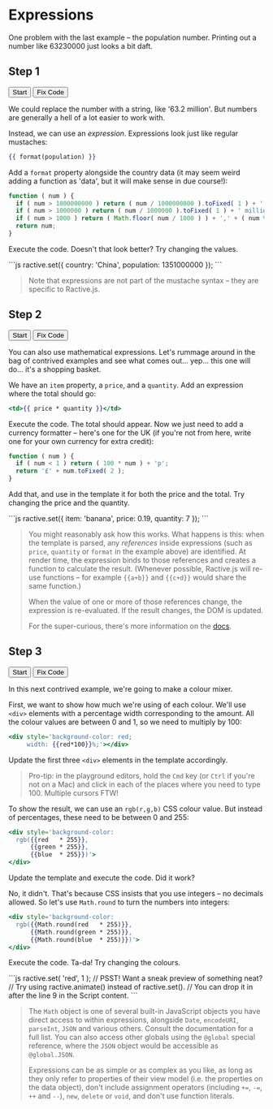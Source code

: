 # Expressions

One problem with the last example – the population number. Printing out a number like 63230000 just looks a bit daft.

## Step 1
<div class="tutorial">
  <button data-tutorial="N4IgFiBcoE5SBTAJgcwSAvgGhAF3gDxICWAbgATFIC8AOngIYxq70B8BA9CaW7QHYCCAZwDGMYgAdclGvVwIAtpIA2DBfXK4AnpIR08CAB65OMBqNxkE7AbVwFJbACpgE5SQHtJAVzVXPfnJPADNyYGBRTx9+XBhtDAxKYXDgL19-YkDEgDouJyFOMQlpNhAcYXhSJnJzS2tyanJ+BAB3cgAlCytSBAAKYAFycgQVSHIAcgBiXCYWCawhrSVVdQRx6YVlfwQFpaR1BnHBoOHyKJi47Q3cN3IAVQBpPdPh9L91LP5xgDYAZgATH8AAyg4FLDACDAASgA3OUQKJ4JggA">Start</button>
  <button data-run="true" data-tutorial="N4IgFiBcoE5SBTAJgcwSAvgGhAF3gDxICWAbgATFIC8AOngIYxq70B8BA9CaW7QHYCCAZwDGMYgAdclGvVwIAtpIA2DBfXK4AnpIR08CAB65OMBqNxkE7AbVwFJbACpgE5SQHtJAVzVXPfnJPADNyYGBRTx9+XBhtDAxKYXDgchDPGEV1AAovX39iQIBKckSAOi4nIU4xCWk2EBxheFImcnNLa3Jqcn4EAHdyACULK1IEHOABcnIEFUhyAHIAYlwmFiWsGa0lVXUERdWFZX8ELZ2kdQZF6aDZ8iiYuO0j3DdyAFUAaQv72fyfnURX4iwAbABmABMEIADPDYdt-ulMtlcIsQjEuoFyDk+j5FORSncHg9iGE8fwCeQ2OQAIwIxnwokdBC4HwwIKU6mcelMxlE8q4TwAMWIRmQeLpLIA1MtyAAjYgqFQgpYAbh2pPJuPxhNpDKZLJgbI5XL15F5hoFxSFovFkvpsvlimVqsCGq1ZIpFoNCONps5uoAsuowOUQipPJluYSrf7SqU5VsluQ5bHyABSPnM4qa5GzE3soNUxT50kYHaV-gYPNNECieCYIA">Fix Code</button>
</div>

We could replace the number with a string, like '63.2 million'. But numbers are generally a hell of a lot easier to work with.

Instead, we can use an _expression_. Expressions look just like regular mustaches:

```handlebars
{{ format(population) }}
```

Add a `format` property alongside the country data (it may seem weird adding a function as 'data', but it will make sense in due course!):

```js
function ( num ) {
  if ( num > 1000000000 ) return ( num / 1000000000 ).toFixed( 1 ) + ' billion';
  if ( num > 1000000 ) return ( num / 1000000 ).toFixed( 1 ) + ' million';
  if ( num > 1000 ) return ( Math.floor( num / 1000 ) ) + ',' + ( num % 1000 );
  return num;
}
```

Execute the code. Doesn't that look better? Try changing the values.

<div data-runtutorial="N4IgFiBcoE5SBTAJgcwSAvgGhAF3gDxICWAbgATFIC8AOngIYxq70B8BA9CaW7QHYCCAZwDGMYgAdclGvVwIAtpIA2DBfXK4AnpIR08CAB65OMBqNxkE7AbVwFJbACpgE5SQHtJAVzVXPfnJPADNyYGBRTx9+XBhtDAxKYXDgchDPGEV1AAovX39iQIBKckSAOi4nIU4xCWk2EBxheFImcnNLa3Jqcn4EAHdyACULK1IEHOABcnIEFUhyAHIAYlwmFiWsGa0lVXUERdWFZX8ELZ2kdQZF6aDZ8iiYuO0j3DdyAFUAaQv72fyfnURX4iwAbABmABMEIADPDYdt-ulMtlcIsQjEuoFyDk+j5FORSncHg9iGE8fwCeQ2OQAIwIxnwokdBC4HwwIKU6mcelMxlE8q4TwAMWIRmQeLpLIA1MtyAAjYgqFQgpYAbh2pPJuPxhNpDKZLJgbI5XL15F5hoFxSFovFkvpsvlimVqsCGq1ZIpFoNCONps5uoAsuowOUQipPJluYSrf7SqU5VsluQ5bHyABSPnM4qa5GzE3soNUxT50kYHaV-gYPNNECieCYIA" data-eval="E4QwxgLglgbgpgOgM5wgCgN4CgAEOwD2ArgHYTACeAXDgOQDCAFlCSLQDS44AOB3RAGxDQCJGgEYAzAFZxABgWKsAXwCUAbiA"></div>
```js
ractive.set({
  country: 'China',
  population: 1351000000
});
```

> Note that expressions are not part of the mustache syntax – they are specific to Ractive.js.

## Step 2
<div class="tutorial">
  <button data-tutorial="N4IgFiBcoE5SBTAJgcwSAvgGhAF3gDxICWAbgATFIC8AOngIYxq70B8BA9CaW7QHYCCAZwDGMYgAdclGvVwIAtpIA2DBfXK4AnpIR08CAB65OMBqNxkE7AbVwFcDAEYqEfQawe4YH+-+8wNgAFCVEEcj0YcmBgYgVFDAwuXCC7L3tHIIBFAFcGfisdFLTPAKy2ABUAeycVEr8vFN901u8WsqbcJDZYyTCEJJSetszu3uAAR3zC+O0hznHR7x7htnICAEIAWm3yBiQkLTAI3FqGFXITmAjdxszFjoenV3chTjEJaTYQHGF4UhMcjmSzWcjUcj8BAAd3IACULFZSAgABTAATkcgIFSQcgAcgAxE5mAhcHisBitEpVOoELjCQkaQpyZSkOoGLj0fxMZj4kp6ZJiIVyNUAGbkRTEFQAaxZ3J5-WI4VxAAYAHQAFgAnBT5ZjpgUitpcQBWSkYAQYACUAG5fiBRPBMEA">Start</button>
  <button data-run="true" data-tutorial="N4IgFiBcoE5SBTAJgcwSAvgGhAF3gDxICWAbgATFIC8AOngIYxq70B8BA9CaW7QHYCCAZwDGMYgAdclGvVwIAtpIA2DBfXK4AnpIR08CAB65OMBqNxkE7AbVwFcDAEYqEfQawe4YH+-+8wNgAFCVEEcj0YcmBgYgVFDAwuXCC7L3tHIIBFAFcGfisdFLTPAKy2ABUAeycVEr8vFN901u8WsqbcJDZY8gAzaphFdQAKSTCEAEpyJJSetszu3uAAR3zC+O05zmXF7x6+weGxyMnyACpydYKi7XIZnb3O5saUlzcPLjEJaTYQHDCeCkJjkcyWazkajkfgIADu5AAShYrKQEKNgAJyOQECpIOQAOQAYiczAQuAJWCxWiUqnUCHxxISdIUlOpSHUDHxmP42Ox8SUjMkxEK5Gq-XIimIKgA1mzeXyJsRwviAAwAOgALABOKkK7E3TY6fEAVj1fIGQxGuHx-Vy-Ah1V5oxhuUUDxi1ItxAlLv4bvIBHIAEYPTBybkYM6Q6rVZdXe6ZgBqQmSAkAbi9fPDuEjvIJAGKCeQU-7FOrcNUAGLEIzIF0AJgemf1s2pGAEGCm6YBIFE8EwQA">Fix Code</button>
</div>

You can also use mathematical expressions. Let's rummage around in the bag of contrived examples and see what comes out... yep... this one will do... it's a shopping basket.

We have an `item` property, a `price`, and a `quantity`. Add an expression where the total should go:

```handlebars
<td>{{ price * quantity }}</td>
```

Execute the code. The total should appear. Now we just need to add a currency formatter – here's one for the UK (if you're not from here, write one for your own currency for extra credit):

```js
function ( num ) {
  if ( num < 1 ) return ( 100 * num ) + 'p';
  return '£' + num.toFixed( 2 );
}
```

Add that, and use in the template it for both the price and the total. Try changing the price and the quantity.

<div data-runtutorial="N4IgFiBcoE5SBTAJgcwSAvgGhAF3gDxICWAbgATFIC8AOngIYxq70B8BA9CaW7QHYCCAZwDGMYgAdclGvVwIAtpIA2DBfXK4AnpIR08CAB65OMBqNxkE7AbVwFcDAEYqEfQawe4YH+-+8wNgAFCVEEcj0YcmBgYgVFDAwuXCC7L3tHIIBFAFcGfisdFLTPAKy2ABUAeycVEr8vFN901u8WsqbcJDZY8gAzaphFdQAKSTCEAEpyJJSetszu3uAAR3zC+O05zmXF7x6+weGxyMnyACpydYKi7XIZnb3O5saUlzcPLjEJaTYQHDCeCkJjkcyWazkajkfgIADu5AAShYrKQEKNgAJyOQECpIOQAOQAYiczAQuAJWCxWiUqnUCHxxISdIUlOpSHUDHxmP42Ox8SUjMkxEK5Gq-XIimIKgA1mzeXyJsRwviAAwAOgALABOKkK7E3TY6fEAVj1fIGQxGuHx-Vy-Ah1V5oxhuUUDxi1ItxAlLv4bvIBHIAEYPTBybkYM6Q6rVZdXe6ZgBqQmSAkAbi9fPDuEjvIJAGKCeQU-7FOrcNUAGLEIzIF0AJgemf1s2pGAEGCm6YBIFE8EwQA" data-eval="E4QwxgLglgbgpgOgM5wgCgN4CgAEOoRwC2AXDgOQBGIAdrSOQDS44AOwUYcZADAgIwBOZngCOAV1rQIATzIB2LAF8AlAG4gA"></div>
```js
ractive.set({
  item: 'banana',
  price: 0.19,
  quantity: 7
});
```

> You might reasonably ask how this works. What happens is this: when the template is parsed, any _references_ inside expressions (such as `price`, `quantity` or `format` in the example above) are identified. At render time, the expression binds to those references and creates a function to calculate the result. (Whenever possible, Ractive.js will re-use functions – for example `{{a+b}}` and `{{c+d}}` would share the same function.)
> 
> When the value of one or more of those references change, the expression is re-evaluated. If the result changes, the DOM is updated.
> 
> For the super-curious, there's more information on the [docs](/concepts/templates/expressions).

## Step 3
<div class="tutorial">
  <button data-tutorial="N4IgFiBcoE5SBTAJgcwSAvgGhAF3gDxICWAbgATFIC8AOngIYxq70B8BA9CaW7QHYCCAZwDGMYgAdclGvVwIAtpIA2DBfXK4AnpIR08CAB65OMBqNxkE7AbVwFJbGMkhcndhz3LCdK-QDkAEYWANYoMAD2AK78SAC0opEqkTCQ5C5IANye5Hl5AO5UuGDpwMCZGBgApFnkYAjEKGC46QCMSlkBHNxkfIKsA45sEQgI-G6cHkPevtr+1MFhETFxicmp6aPjOQP5hcWl5OXb-FW19Y3NreQdil09PP32nsNBKtEIk9P2RGQ+fkCIVE4SisQSSRSaXI70+u3s+3IRSQJTKwFhCHOdQaTRa7U63S4T08rycIlwUX4KGcCGE0RUrS4vkp1Pczy8-zmCyWIJW4PWUPSzCCAApypVsMdgKcqlgpRiqgBKeEyfY4674+7dV69XhCThiCTSNggHDCeCkJgZCxWUgIcjUcj8BAFcgAJRt1jFAjyCBU6QCAGJcEwWAEsD6tEpVOovuQgwplGoFOHI0h1AwypG8pl0gAGAB0ABYAKwR-j7U75gsANja5f2GOrACZIxgBBhlaaQKJ4JggA">Start</button>
  <button data-run="true" data-tutorial="N4IgFiBcoE5SBTAJgcwSAvgGhAF3gDxICWAbgATFIC8AOngIYxq70B8BA9CaW7QHYCCAZwDGMYgAdclGvVwIAtpIA2DBfXK4AnpIR08CAB65OMBqNxkE7AbVwFJbGMkhcndhz3LCdK-QDkAEYWANYoMAD2AK78SAC0opEqkTCQ5C5IANye5Hl5AO5UuGDpwMCZ5ABU5ACMAAz1GBgApFnkYAjEKGC46bVKWQEc3GR8gqwTjmwRCAj8bpweU96+2v7UwWERMXGJyanps-M5E-mFxaXk5cf81XWNzW0dXT19dYPD5Fw84-ae0yCKmiCEWy3sRDIPj8gRConCUViCSSKTS5CBINO9nO5CKSBKZWAGIQ9waTVa7U63V6-U+bG+o14ngBThEuCi-BQzgQwmiKj6XF8HK57j+Xihaw2W3hOyR+1R6WYQQAFOUALLqMAAOkRcWVlRqACYAKzGgCUzSw12AGpKOt2SGVt3uJvNluttu1usdxJdpotGDNWJk5ypb1piiG9J+YyEnDEEmkbBAOGE8FITAyFispBJ1HI-AQBXIACVs9ZVQI8ggVOkAgBiXBMFgBLBVrRKVTqUHkBsKZRqBSt9tIdQMMrtvKZdL1LUAFmNbbu+VuM61ADZakvzsS14b2xgBIGsimQKJ4JggA">Fix Code</button>
</div>

In this next contrived example, we're going to make a colour mixer.

First, we want to show how much we're using of each colour. We'll use `<div>` elements with a percentage width corresponding to the amount. All the colour values are between 0 and 1, so we need to multiply by 100:

```handlebars
<div style='background-color: red;
     width: {{red*100}}%;'></div>
```

Update the first three `<div>` elements in the template accordingly.

> Pro-tip: in the playground editors, hold the `Cmd` key (or `Ctrl` if you're not on a Mac) and click in each of the places where you need to type 100. Multiple cursors FTW!

To show the result, we can use an `rgb(r,g,b)` CSS colour value. But instead of percentages, these need to be between 0 and 255:

```handlebars
<div style='background-color:
  rgb({{red   * 255}},
      {{green * 255}},
      {{blue  * 255}})'>
</div>
```

Update the template and execute the code. Did it work?

No, it didn't. That's because CSS insists that you use integers – no decimals allowed. So let's use `Math.round` to turn the numbers into integers:

```handlebars
<div style='background-color:
  rgb({{Math.round(red   * 255)}},
      {{Math.round(green * 255)}},
      {{Math.round(blue  * 255)}})'>
</div>
```

Execute the code. Ta-da! Try changing the colours.

<div data-runtutorial="N4IgFiBcoE5SBTAJgcwSAvgGhAF3gDxICWAbgATFIC8AOngIYxq70B8BA9CaW7QHYCCAZwDGMYgAdclGvVwIAtpIA2DBfXK4AnpIR08CAB65OMBqNxkE7AbVwFJbGMkhcndhz3LCdK-QDkAEYWANYoMAD2AK78SAC0opEqkTCQ5C5IANye5Hl5AO5UuGDpwMCZ5ABU5ACMAAz1GBgApFnkYAjEKGC46bVKWQEc3GR8gqwTjmwRCAj8bpweU96+2v7UwWERMXGJyanps-M5E-mFxaXk5cf81XWNzW0dXT19dYPD5Fw84-ae0yCKmiCEWy3sRDIPj8gRConCUViCSSKTS5CBINO9nO5CKSBKZWAGIQ9waTVa7U63V6-U+bG+o14ngBThEuCi-BQzgQwmiKj6XF8HK57j+Xihaw2W3hOyR+1R6WYQQAFOUALLqMAAOkRcWVlRqACYAKzGgCUzSw12AGpKOt2SGVt3uJvNluttu1usdxJdpotGDNWJk5ypb1piiG9J+YyEnDEEmkbBAOGE8FITAyFispBJ1HI-AQBXIACVs9ZVQI8ggVOkAgBiXBMFgBLBVrRKVTqUHkBsKZRqBSt9tIdQMMrtvKZdL1LUAFmNbbu+VuM61ADZakvzsS14b2xgBIGsimQKJ4JggA" data-eval="E4QwxgLglgbgpgOgM5wgCgOTDgEwwGgAIBGASgG4g"></div>
```js
ractive.set( 'red', 1 );
// PSST! Want a sneak preview of something neat?
// Try using ractive.animate() instead of ractive.set().
// You can drop it in after the line 9 in the Script content.
```

> The `Math` object is one of several built-in JavaScript objects you have direct access to within expressions, alongside `Date`, `encodeURI`, `parseInt`, `JSON` and various others. Consult the documentation for a full list. You can also access other globals using the `@global` special reference, where the `JSON` object would be accessible as `@global.JSON`.
> 
> Expressions can be as simple or as complex as you like, as long as they only refer to properties of their view model (i.e. the properties on the data object), don't include assignment operators (including `+=`, `-=`, `++` and  `--`), `new`, `delete` or `void`, and don't use function literals.

